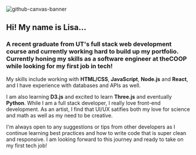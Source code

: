![github-canvas-banner](https://user-images.githubusercontent.com/69644797/126412097-665dcb53-edbe-4444-a9fc-b493771f508b.jpg)


## Hi! My name is Lisa...

### A recent graduate from UT's full stack web development course and currently working hard to build up my portfolio. Currently honing my skills as a software engineer at theCOOP while looking for my first job in tech!

My skills include working with **HTML/CSS**, **JavaScript**, **Node.js** and **React**, and I have experience with databases and APIs as well. 

I am also learning **D3.js** and excited to learn **Three.js** and eventually **Python**. While I am a full stack developer, I really love front-end development. As an artist, I find that UI/UX satifies both my love for science and math as well as my need to be creative.

I'm always open to any suggestions or tips from other developers as I continue learning best practices and how to write code that is super clean and responsive. I am looking forward to this journey and ready to take on my first tech job!

